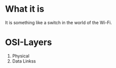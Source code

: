 # What it is

It is something like a switch in the world of the Wi-Fi.









# OSI-Layers

1. Physical
2. Data Linkss